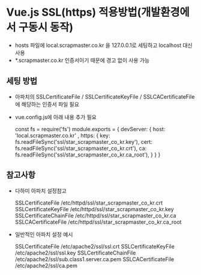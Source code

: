 # Vue.js SSL(https) 적용방법(개발환경에서 구동시 동작)
 - hosts 파일에 local.scrapmaster.co.kr 을 127.0.0.1로 세팅하고 localhost 대신 사용
 - *.scrapmaster.co.kr 인증서이기 때문에 경고 없이 사용 가능

## 세팅 방법

 - 아파치의 SSLCertificateFile / SSLCertificateKeyFile / SSLCACertificateFile 에 해당하는 인증서 파일 필요
 - vue.config.js에 아래 내용 추가 필요

	const fs = require('fs')
	module.exports = {
		devServer: {
			host: 'local.scrapmaster.co.kr'
			, https: {
				key: fs.readFileSync('ssl/star_scrapmaster_co_kr.key'),
				cert: fs.readFileSync('ssl/star_scrapmaster_co_kr.crt'),
				ca: fs.readFileSync('ssl/star_scrapmaster_co_kr.ca_root'),
			}
		}
	}

## 참고사항

 - 다하미 아파치 설정참고

	SSLCertificateFile /etc/httpd/ssl/star_scrapmaster_co_kr.crt
	SSLCertificateKeyFile /etc/httpd/ssl/star_scrapmaster_co_kr.key
	SSLCertificateChainFile /etc/httpd/ssl/star_scrapmaster_co_kr.ca
	SSLCACertificateFile /etc/httpd/ssl/star_scrapmaster_co_kr.ca_root

 - 일반적인 아파치 설정 예시

	SSLCertificateFile    /etc/apache2/ssl/ssl.crt
	SSLCertificateKeyFile /etc/apache2/ssl/ssl.key
	SSLCertificateChainFile /etc/apache2/ssl/sub.class1.server.ca.pem
	SSLCACertificateFile /etc/apache2/ssl/ca.pem
